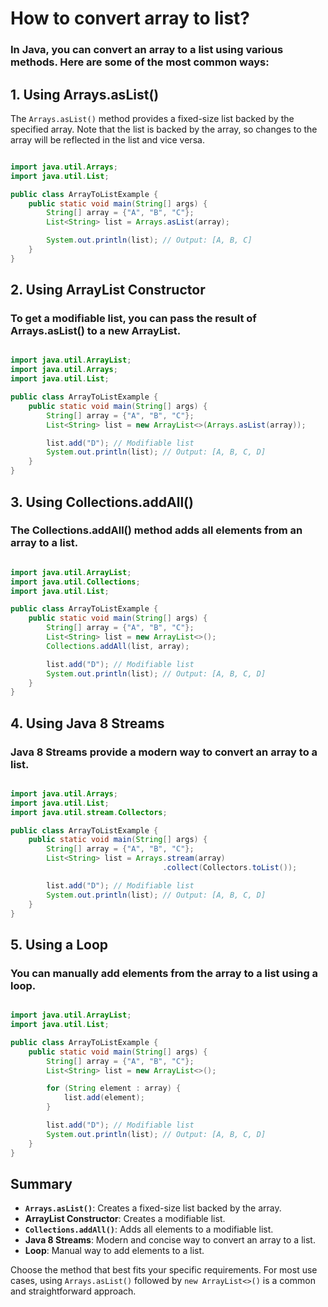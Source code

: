 # How to convert array to list?

### In Java, you can convert an array to a list using various methods. Here are some of the most common ways:

## 1. Using Arrays.asList()
The `Arrays.asList()` method provides a fixed-size list backed by the specified array. Note that the list is backed by the array, so changes to the array will be reflected in the list and vice versa.

```java

import java.util.Arrays;
import java.util.List;

public class ArrayToListExample {
    public static void main(String[] args) {
        String[] array = {"A", "B", "C"};
        List<String> list = Arrays.asList(array);

        System.out.println(list); // Output: [A, B, C]
    }
}
```
## 2. Using ArrayList Constructor
### To get a modifiable list, you can pass the result of Arrays.asList() to a new ArrayList.

```java

import java.util.ArrayList;
import java.util.Arrays;
import java.util.List;

public class ArrayToListExample {
    public static void main(String[] args) {
        String[] array = {"A", "B", "C"};
        List<String> list = new ArrayList<>(Arrays.asList(array));

        list.add("D"); // Modifiable list
        System.out.println(list); // Output: [A, B, C, D]
    }
}
```
## 3. Using Collections.addAll()
### The Collections.addAll() method adds all elements from an array to a list.

```java

import java.util.ArrayList;
import java.util.Collections;
import java.util.List;

public class ArrayToListExample {
    public static void main(String[] args) {
        String[] array = {"A", "B", "C"};
        List<String> list = new ArrayList<>();
        Collections.addAll(list, array);

        list.add("D"); // Modifiable list
        System.out.println(list); // Output: [A, B, C, D]
    }
}
```
## 4. Using Java 8 Streams
### Java 8 Streams provide a modern way to convert an array to a list.

```java

import java.util.Arrays;
import java.util.List;
import java.util.stream.Collectors;

public class ArrayToListExample {
    public static void main(String[] args) {
        String[] array = {"A", "B", "C"};
        List<String> list = Arrays.stream(array)
                                  .collect(Collectors.toList());

        list.add("D"); // Modifiable list
        System.out.println(list); // Output: [A, B, C, D]
    }
}
```
## 5. Using a Loop
### You can manually add elements from the array to a list using a loop.

```java

import java.util.ArrayList;
import java.util.List;

public class ArrayToListExample {
    public static void main(String[] args) {
        String[] array = {"A", "B", "C"};
        List<String> list = new ArrayList<>();

        for (String element : array) {
            list.add(element);
        }

        list.add("D"); // Modifiable list
        System.out.println(list); // Output: [A, B, C, D]
    }
}
```

## Summary

- **`Arrays.asList()`**: Creates a fixed-size list backed by the array.
- **ArrayList Constructor**: Creates a modifiable list.
- **`Collections.addAll()`**: Adds all elements to a modifiable list.
- **Java 8 Streams**: Modern and concise way to convert an array to a list.
- **Loop**: Manual way to add elements to a list.

Choose the method that best fits your specific requirements. For most use cases, using `Arrays.asList()` followed by `new ArrayList<>()` is a common and straightforward approach.
